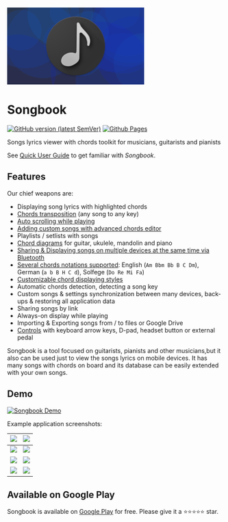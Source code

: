 ![](./assets/banner.png)

# Songbook

[![GitHub version (latest SemVer)](https://img.shields.io/github/v/tag/igrek51/android-songbook?label=github&sort=semver)](https://github.com/igrek51/android-songbook)
[![Github Pages](https://img.shields.io/badge/docs-github.io-blue)](https://igrek51.github.io/android-songbook)

Songs lyrics viewer with chords toolkit for musicians, guitarists and pianists

See [Quick User Guide](./quick-guide.md) to get familiar with *Songbook*.

## Features
Our chief weapons are:

- Displaying song lyrics with highlighted chords
- [Chords transposition](./transpose.md) (any song to any key)
- [Auto scrolling while playing](./autoscroll.md)
- [Adding custom songs with advanced chords editor](./chords-editor.md)
- Playlists / setlists with songs
- [Chord diagrams](./chord-diagrams.md) for guitar, ukulele, mandolin and piano
- [Sharing & Displaying songs on multiple devices at the same time via Bluetooth](./bluetooth-sharing.md)
- [Several chords notations supported](./chords-notations.md): English (`Am Bbm Bb B C Dm`), German (`a b B H C d`), Solfege (`Do Re Mi Fa`)
- [Customizable chord displaying styles](./displaying-styles.md)
- Automatic chords detection, detecting a song key
- Custom songs & settings synchronization between many devices, back-ups & restoring all application data
- Sharing songs by link
- Always-on display while playing
- Importing & Exporting songs from / to files or Google Drive
- [Controls](./controls.md) with keyboard arrow keys, D-pad, headset button or external pedal

Songbook is a tool focused on guitarists, pianists and other musicians,but it also can be used just to view the songs lyrics on mobile devices.
It has many songs with chords on board and its database can be easily extended with your own songs.

## Demo
[![Songbook Demo](https://img.youtube.com/vi/VMsKZNkbl3A/0.jpg)](https://www.youtube.com/watch?v=VMsKZNkbl3A)

Example application screenshots:

| [![](./assets/screenshots-mobile-en/01.png)](./assets/screenshots-mobile-en/01.png) | [![](./assets/screenshots-mobile-en/02.png)](./assets/screenshots-mobile-en/02.png) |
|---|---|
| [![](./assets/screenshots-mobile-en/03.png)](./assets/screenshots-mobile-en/03.png) | [![](./assets/screenshots-mobile-en/04.png)](./assets/screenshots-mobile-en/04.png) |
| [![](./assets/screenshots-mobile-en/05.png)](./assets/screenshots-mobile-en/05.png) | [![](./assets/screenshots-mobile-en/06.png)](./assets/screenshots-mobile-en/06.png) |
| [![](./assets/screenshots-mobile-en/07.png)](./assets/screenshots-mobile-en/07.png) | [![](./assets/screenshots-mobile-en/08.png)](./assets/screenshots-mobile-en/08.png) |

## Available on Google Play

Songbook is available on [Google Play](https://play.google.com/store/apps/details?id=igrek.songbook) for free.
Please give it a ⭐️⭐️⭐️⭐️⭐️ star.
